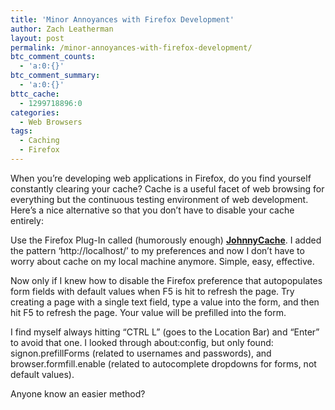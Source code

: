 ```yaml
---
title: 'Minor Annoyances with Firefox Development'
author: Zach Leatherman
layout: post
permalink: /minor-annoyances-with-firefox-development/
btc_comment_counts:
  - 'a:0:{}'
btc_comment_summary:
  - 'a:0:{}'
bttc_cache:
  - 1299718896:0
categories:
  - Web Browsers
tags:
  - Caching
  - Firefox
---
```


When you’re developing web applications in Firefox, do you find yourself constantly clearing your cache? Cache is a useful facet of web browsing for everything but the continuous testing environment of web development. Here’s a nice alternative so that you don’t have to disable your cache entirely:

Use the Firefox Plug-In called (humorously enough) [**JohnnyCache**][1]. I added the pattern ‘http://localhost/’ to my preferences and now I don’t have to worry about cache on my local machine anymore. Simple, easy, effective.

 [1]: https://addons.mozilla.org/en-US/firefox/addon/3817

Now only if I knew how to disable the Firefox preference that autopopulates form fields with default values when F5 is hit to refresh the page. Try creating a page with a single text field, type a value into the form, and then hit F5 to refresh the page. Your value will be prefilled into the form.

I find myself always hitting “CTRL L” (goes to the Location Bar) and “Enter” to avoid that one. I looked through about:config, but only found: signon.prefillForms (related to usernames and passwords), and browser.formfill.enable (related to autocomplete dropdowns for forms, not default values).

Anyone know an easier method?